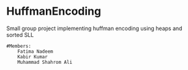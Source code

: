 # HuffmanEncoding
Small group project implementing huffman encoding using heaps and sorted SLL

    #Members: 
        Fatima Nadeem
        Kabir Kumar 
        Muhammad Shahrom Ali 

